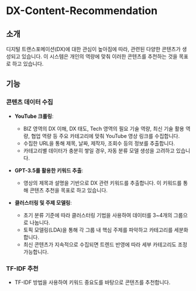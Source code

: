 # DX-Content-Recommendation

## 소개
디지털 트랜스포메이션(DX)에 대한 관심이 높아짐에 따라, 관련된 다양한 콘텐츠가 생성되고 있습니다. 이 시스템은 개인의 역량에 맞춰 이러한 콘텐츠를 추천하는 것을 목표로 하고 있습니다.

## 기능

### 콘텐츠 데이터 수집
- **YouTube 크롤링**:
  - BIZ 영역의 DX 이해, DX 태도, Tech 영역의 필요 기술 역량, 최신 기술 활용 역량, 협업 역량 등 주요 카테고리에 맞춰 YouTube 영상 링크를 수집합니다.
  - 수집한 URL을 통해 제목, 날짜, 제작자, 조회수 등의 정보를 추출합니다.
  - 카테고리별 데이터가 충분히 쌓일 경우, 자동 분류 모델 생성을 고려하고 있습니다.

- **GPT-3.5를 활용한 키워드 추출**:
  - 영상의 제목과 설명을 기반으로 DX 관련 키워드를 추출합니다. 이 키워드를 통해 콘텐츠 추천을 목표로 하고 있습니다.

- **클러스터링 및 주제 모델링**:
  - 초기 분류 기준에 따라 클러스터링 기법을 사용하여 데이터를 3~4개의 그룹으로 나눕니다.
  - 토픽 모델링(LDA)을 통해 각 그룹 내 핵심 주제를 파악하고 카테고리를 세분화합니다.
  - 최신 콘텐츠가 지속적으로 수집되면 트렌드 반영에 따라 세부 카테고리도 조정가능합니다.

### TF-IDF 추천
- TF-IDF 방법을 사용하여 키워드 중요도를 바탕으로 콘텐츠를 추천합니다.
